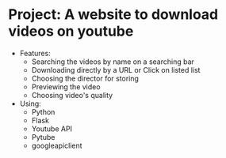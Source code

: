 # Project: A website to download videos on youtube
- Features:
    + Searching the videos by name on a searching bar
    + Downloading directly by a URL or Click on listed list
    + Choosing the director for storing
    + Previewing the video 
    + Choosing video's quality
- Using:
    + Python
    + Flask
    + Youtube API
    + Pytube 
    + googleapiclient

